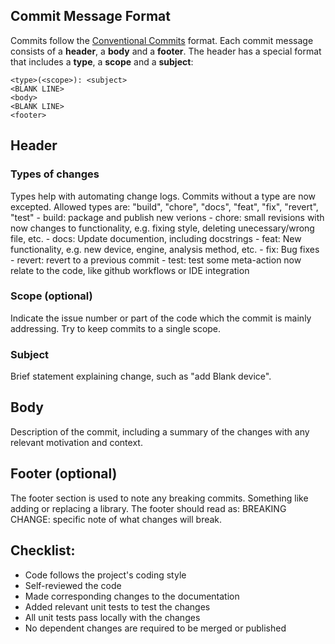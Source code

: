 ## Commit Message Format
Commits follow the [Conventional Commits](https://www.conventionalcommits.org/en/v1.0.0/) format. Each commit message consists of a **header**, a **body** and a **footer**. The header has a special
format that includes a **type**, a **scope** and a **subject**:

```
<type>(<scope>): <subject>
<BLANK LINE>
<body>
<BLANK LINE>
<footer>
```
## Header
### Types of changes

Types help with automating change logs. Commits without a type are now excepted.
Allowed types are: "build", "chore", "docs", "feat", "fix", "revert", "test"
    - build: package and publish new verions
    - chore: small revisions with now changes to functionality, e.g. fixing style,
        deleting unecessary/wrong file, etc.
    - docs: Update documention, including docstrings
    - feat: New functionality, e.g. new device, engine, analysis method, etc.
    - fix: Bug fixes
    - revert: revert to a previous commit
    - test: test some meta-action now relate to the code, like github workflows
        or IDE integration

### Scope (optional)
Indicate the issue number or part of the code which the commit is
mainly addressing. Try to keep commits to a single scope.

### Subject
Brief statement explaining change, such as "add Blank device".

## Body
Description of the commit, including a summary of the changes with any relevant motivation and context.

## Footer (optional)
The footer section is used to note any breaking commits. Something like adding or 
replacing a library. The footer should read as:
BREAKING CHANGE: specific note of what changes will break.

## Checklist:

- Code follows the project's coding style
- Self-reviewed the code
- Made corresponding changes to the documentation
- Added relevant unit tests to test the changes
- All unit tests pass locally with the changes
- No dependent changes are required to be merged or published